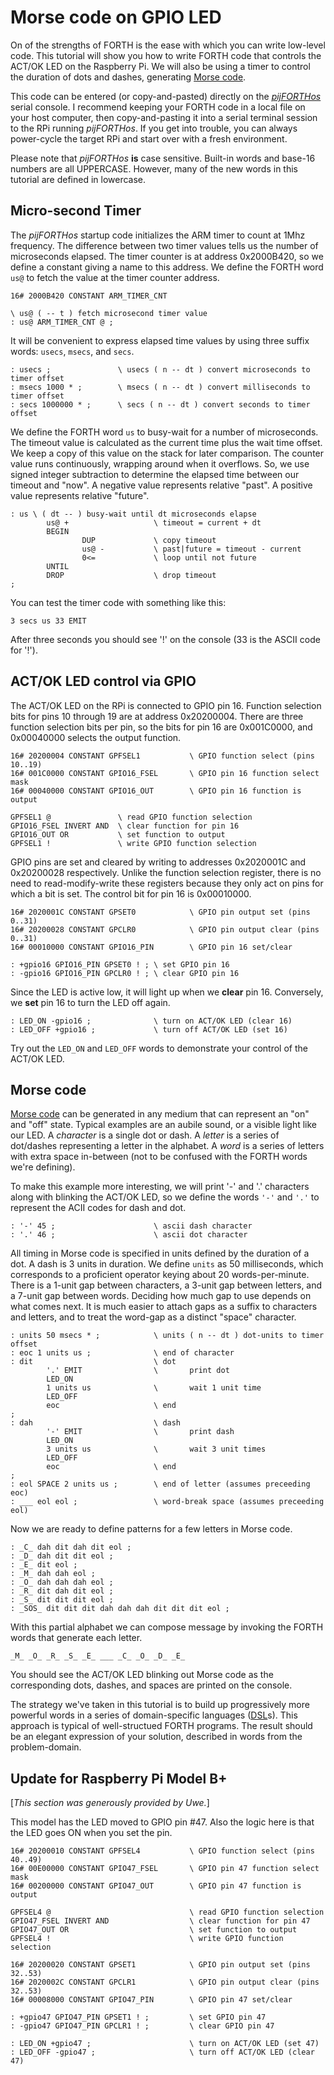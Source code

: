 # Morse code on GPIO LED

On of the strengths of FORTH
is the ease with which you can write low-level code.
This tutorial will show you how to write FORTH code
that controls the ACT/OK LED on the Raspberry Pi.
We will also be using a timer
to control the duration of dots and dashes,
generating [Morse code](http://en.wikipedia.org/wiki/Morse_code).

This code can be entered
(or copy-and-pasted)
directly on the [_pijFORTHos_](/README.md) serial console.
I recommend keeping your FORTH code
in a local file on your host computer,
then copy-and-pasting it into a serial terminal session
to the RPi running _pijFORTHos_.
If you get into trouble,
you can always power-cycle the target RPi
and start over with a fresh environment.

Please note that _pijFORTHos_ **is** case sensitive.
Built-in words and base-16 numbers are all UPPERCASE.
However, many of the new words in this tutorial are defined in lowercase.


## Micro-second Timer

The _pijFORTHos_ startup code initializes the ARM timer
to count at 1Mhz frequency.
The difference between two timer values
tells us the number of microseconds elapsed.
The timer counter is at address 0x2000B420,
so we define a constant giving a name to this address.
We define the FORTH word `us@` to fetch the value at the timer counter address.
~~~
16# 2000B420 CONSTANT ARM_TIMER_CNT

\ us@ ( -- t ) fetch microsecond timer value
: us@ ARM_TIMER_CNT @ ;
~~~
It will be convenient to express elapsed time values
by using three suffix words: `usecs`, `msecs`, and `secs`.
~~~
: usecs ;               \ usecs ( n -- dt ) convert microseconds to timer offset
: msecs 1000 * ;        \ msecs ( n -- dt ) convert milliseconds to timer offset
: secs 1000000 * ;      \ secs ( n -- dt ) convert seconds to timer offset
~~~
We define the FORTH word `us` to busy-wait for a number of microseconds.
The timeout value is calculated as the current time plus the wait time offset.
We keep a copy of this value on the stack for later comparison.
The counter value runs continuously, wrapping around when it overflows.
So, we use signed integer subtraction to determine
the elapsed time between our timeout and "now".
A negative value represents relative "past".
A positive value represents relative "future".
~~~
: us \ ( dt -- ) busy-wait until dt microseconds elapse
        us@ +                   \ timeout = current + dt
        BEGIN
                DUP             \ copy timeout
                us@ -           \ past|future = timeout - current
                0<=             \ loop until not future
        UNTIL
        DROP                    \ drop timeout
;
~~~
You can test the timer code with something like this:
~~~
3 secs us 33 EMIT
~~~
After three seconds you should see '!' on the console (33 is the ASCII code for '!').


## ACT/OK LED control via GPIO

The ACT/OK LED on the RPi is connected to GPIO pin 16.
Function selection bits for pins 10 through 19 are at address 0x20200004.
There are three function selection bits per pin,
so the bits for pin 16 are 0x001C0000,
and 0x00040000 selects the output function.
~~~
16# 20200004 CONSTANT GPFSEL1           \ GPIO function select (pins 10..19)
16# 001C0000 CONSTANT GPIO16_FSEL       \ GPIO pin 16 function select mask
16# 00040000 CONSTANT GPIO16_OUT        \ GPIO pin 16 function is output

GPFSEL1 @               \ read GPIO function selection
GPIO16_FSEL INVERT AND  \ clear function for pin 16
GPIO16_OUT OR           \ set function to output
GPFSEL1 !               \ write GPIO function selection
~~~
GPIO pins are set and cleared by writing to addresses 0x2020001C and 0x20200028 respectively.
Unlike the function selection register,
there is no need to read-modify-write these registers
because they only act on pins for which a bit is set.
The control bit for pin 16 is 0x00010000.
~~~
16# 2020001C CONSTANT GPSET0            \ GPIO pin output set (pins 0..31)
16# 20200028 CONSTANT GPCLR0            \ GPIO pin output clear (pins 0..31)
16# 00010000 CONSTANT GPIO16_PIN        \ GPIO pin 16 set/clear

: +gpio16 GPIO16_PIN GPSET0 ! ; \ set GPIO pin 16
: -gpio16 GPIO16_PIN GPCLR0 ! ; \ clear GPIO pin 16
~~~
Since the LED is active low, it will light up when we **clear** pin 16.
Conversely, we **set** pin 16 to turn the LED off again.
~~~
: LED_ON -gpio16 ;              \ turn on ACT/OK LED (clear 16)
: LED_OFF +gpio16 ;             \ turn off ACT/OK LED (set 16)
~~~
Try out the `LED_ON` and `LED_OFF` words to demonstrate your control of the ACT/OK LED.

## Morse code

[Morse code](http://en.wikipedia.org/wiki/Morse_code)
can be generated in any medium that can represent an "on" and "off" state.
Typical examples are an aubile sound, or a visible light like our LED.
A _character_ is a single dot or dash.
A _letter_ is a series of dot/dashes representing a letter in the alphabet.
A _word_ is a series of letters with extra space in-between
(not to be confused with the FORTH words we're defining).

To make this example more interesting,
we will print '-' and '.' characters
along with blinking the ACT/OK LED,
so we define the words `'-'` and `'.'`
to represent the ACII codes for dash and dot.
~~~
: '-' 45 ;                      \ ascii dash character
: '.' 46 ;                      \ ascii dot character
~~~
All timing in Morse code is specified in units defined by the duration of a dot.
A dash is 3 units in duration.
We define `units` as 50 milliseconds,
which corresponds to a proficient operator keying about 20 words-per-minute.
There is a 1-unit gap between characters,
a 3-unit gap between letters,
and a 7-unit gap between words.
Deciding how much gap to use depends on what comes next.
It is much easier to attach gaps as a suffix to characters and letters,
and to treat the word-gap as a distinct "space" character.
~~~
: units 50 msecs * ;            \ units ( n -- dt ) dot-units to timer offset
: eoc 1 units us ;              \ end of character
: dit                           \ dot
        '.' EMIT                \       print dot
        LED_ON
        1 units us              \       wait 1 unit time
        LED_OFF
        eoc                     \ end
;
: dah                           \ dash
        '-' EMIT                \       print dash
        LED_ON
        3 units us              \       wait 3 unit times
        LED_OFF
        eoc                     \ end
;
: eol SPACE 2 units us ;        \ end of letter (assumes preceeding eoc)
: ___ eol eol ;                 \ word-break space (assumes preceeding eol)
~~~
Now we are ready to define patterns for a few letters in Morse code.
~~~
: _C_ dah dit dah dit eol ;
: _D_ dah dit dit eol ;
: _E_ dit eol ;
: _M_ dah dah eol ;
: _O_ dah dah dah eol ;
: _R_ dit dah dit eol ;
: _S_ dit dit dit eol ;
: _SOS_ dit dit dit dah dah dah dit dit dit eol ;
~~~
With this partial alphabet we can compose message
by invoking the FORTH words that generate each letter.
~~~
_M_ _O_ _R_ _S_ _E_ ___ _C_ _O_ _D_ _E_
~~~
You should see the ACT/OK LED blinking out Morse code
as the corresponding dots, dashes, and spaces are printed on the console.

The strategy we've taken in this tutorial
is to build up progressively more powerful words
in a series of domain-specific languages
([DSL](http://en.wikipedia.org/wiki/Domain-specific_language)s).
This approach is typical of well-structued FORTH programs.
The result should be an elegant expression of your solution,
described in words from the problem-domain.

## Update for Raspberry Pi Model B+

\[_This section was generously provided by Uwe._\]

This model has the LED moved to GPIO pin #47.
Also the logic here is that the LED goes ON when you set the pin.
~~~
16# 20200010 CONSTANT GPFSEL4           \ GPIO function select (pins 40..49)
16# 00E00000 CONSTANT GPIO47_FSEL       \ GPIO pin 47 function select mask
16# 00200000 CONSTANT GPIO47_OUT        \ GPIO pin 47 function is output

GPFSEL4 @                               \ read GPIO function selection
GPIO47_FSEL INVERT AND                  \ clear function for pin 47
GPIO47_OUT OR                           \ set function to output
GPFSEL4 !                               \ write GPIO function selection

16# 20200020 CONSTANT GPSET1            \ GPIO pin output set (pins 32..53)
16# 2020002C CONSTANT GPCLR1            \ GPIO pin output clear (pins 32..53)
16# 00008000 CONSTANT GPIO47_PIN        \ GPIO pin 47 set/clear

: +gpio47 GPIO47_PIN GPSET1 ! ;         \ set GPIO pin 47
: -gpio47 GPIO47_PIN GPCLR1 ! ;         \ clear GPIO pin 47

: LED_ON +gpio47 ;                      \ turn on ACT/OK LED (set 47)
: LED_OFF -gpio47 ;                     \ turn off ACT/OK LED (clear 47)
~~~
